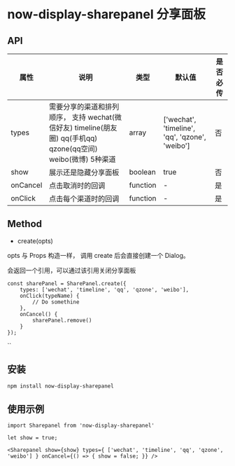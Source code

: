 # now-display-sharepanel  分享面板

## API


| 属性          | 说明                                               | 类型     | 默认值 | 是否必传 |
| ------------- | -------------------------------------------------- | -------- | ------ | -------- |  
| types      |  需要分享的渠道和排列顺序， 支持 wechat(微信好友) timeline(朋友圈) qq(手机qq) qzone(qq空间) weibo(微博) 5种渠道 | array   |  ['wechat', 'timeline', 'qq', 'qzone', 'weibo']      | 否       |
| show    |  展示还是隐藏分享面板  |  boolean | true | 否 |
| onCancel   | 点击取消时的回调  | function | - | 是 |
| onClick    |  点击每个渠道时的回调 | function | - | 是 |

## Method

- create(opts)

opts 与 Props 构造一样， 调用 create 后会直接创建一个 Dialog。

会返回一个引用，可以通过该引用关闭分享面板
```
const sharePanel = SharePanel.create({
    types: ['wechat', 'timeline', 'qq', 'qzone', 'weibo'],
    onClick(typeName) {
        // Do somethine
    },
    onCancel() {
        sharePanel.remove()
    }
});
```

``

## 安装
```
npm install now-display-sharepanel
```


## 使用示例

``` 
import Sharepanel from 'now-display-sharepanel'

let show = true;

<Sharepanel show={show} types={ ['wechat', 'timeline', 'qq', 'qzone', 'weibo'] } onCancel={() => { show = false; }} />
```


